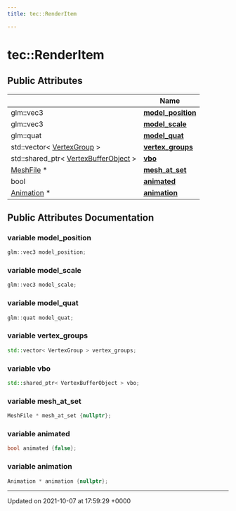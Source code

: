 ```yaml
---
title: tec::RenderItem

---
```


# tec::RenderItem





## Public Attributes

|                | Name           |
| -------------- | -------------- |
| glm::vec3 | **[model_position](/engine/Classes/structtec_1_1_render_item/#variable-model-position)**  |
| glm::vec3 | **[model_scale](/engine/Classes/structtec_1_1_render_item/#variable-model-scale)**  |
| glm::quat | **[model_quat](/engine/Classes/structtec_1_1_render_item/#variable-model-quat)**  |
| std::vector< [VertexGroup](/engine/Classes/structtec_1_1_vertex_group/) > | **[vertex_groups](/engine/Classes/structtec_1_1_render_item/#variable-vertex-groups)**  |
| std::shared_ptr< [VertexBufferObject](/engine/Classes/classtec_1_1_vertex_buffer_object/) > | **[vbo](/engine/Classes/structtec_1_1_render_item/#variable-vbo)**  |
| [MeshFile](/engine/Classes/classtec_1_1_mesh_file/) * | **[mesh_at_set](/engine/Classes/structtec_1_1_render_item/#variable-mesh-at-set)**  |
| bool | **[animated](/engine/Classes/structtec_1_1_render_item/#variable-animated)**  |
| [Animation](/engine/Classes/classtec_1_1_animation/) * | **[animation](/engine/Classes/structtec_1_1_render_item/#variable-animation)**  |

## Public Attributes Documentation

### variable model_position

```cpp
glm::vec3 model_position;
```


### variable model_scale

```cpp
glm::vec3 model_scale;
```


### variable model_quat

```cpp
glm::quat model_quat;
```


### variable vertex_groups

```cpp
std::vector< VertexGroup > vertex_groups;
```


### variable vbo

```cpp
std::shared_ptr< VertexBufferObject > vbo;
```


### variable mesh_at_set

```cpp
MeshFile * mesh_at_set {nullptr};
```


### variable animated

```cpp
bool animated {false};
```


### variable animation

```cpp
Animation * animation {nullptr};
```


-------------------------------

Updated on 2021-10-07 at 17:59:29 +0000